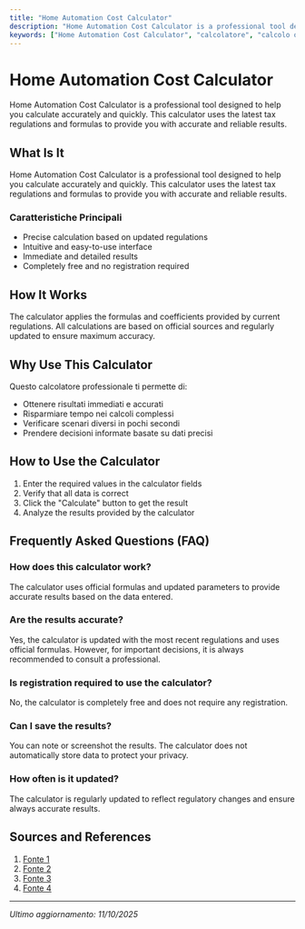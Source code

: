 ```yaml
---
title: "Home Automation Cost Calculator"
description: "Home Automation Cost Calculator is a professional tool designed to help you calculate accurately and quickly. This calculator uses the latest tax regulations and formulas to provide you with accurate and reliable results."
keywords: ["Home Automation Cost Calculator", "calcolatore", "calcolo online"]
---
```


# Home Automation Cost Calculator

Home Automation Cost Calculator is a professional tool designed to help you calculate accurately and quickly. This calculator uses the latest tax regulations and formulas to provide you with accurate and reliable results.

## What Is It

Home Automation Cost Calculator is a professional tool designed to help you calculate accurately and quickly. This calculator uses the latest tax regulations and formulas to provide you with accurate and reliable results.

### Caratteristiche Principali

- Precise calculation based on updated regulations
- Intuitive and easy-to-use interface
- Immediate and detailed results
- Completely free and no registration required

## How It Works

The calculator applies the formulas and coefficients provided by current regulations. All calculations are based on official sources and regularly updated to ensure maximum accuracy.

## Why Use This Calculator

Questo calcolatore professionale ti permette di:

- Ottenere risultati immediati e accurati
- Risparmiare tempo nei calcoli complessi
- Verificare scenari diversi in pochi secondi
- Prendere decisioni informate basate su dati precisi

## How to Use the Calculator

1. Enter the required values in the calculator fields
2. Verify that all data is correct
3. Click the "Calculate" button to get the result
4. Analyze the results provided by the calculator

## Frequently Asked Questions (FAQ)

### How does this calculator work?

The calculator uses official formulas and updated parameters to provide accurate results based on the data entered.

### Are the results accurate?

Yes, the calculator is updated with the most recent regulations and uses official formulas. However, for important decisions, it is always recommended to consult a professional.

### Is registration required to use the calculator?

No, the calculator is completely free and does not require any registration.

### Can I save the results?

You can note or screenshot the results. The calculator does not automatically store data to protect your privacy.

### How often is it updated?

The calculator is regularly updated to reflect regulatory changes and ensure always accurate results.

## Sources and References

1. [Fonte 1](https://www.security.org/smart-home/cost/)
2. [Fonte 2](https://smarterhomesaustin.com/home-automation-cost/)
3. [Fonte 3](https://bocatech.com/hta-budget-calculator/)
4. [Fonte 4](https://www.fixr.com/costs/home-automation)

---

*Ultimo aggiornamento: 11/10/2025*
